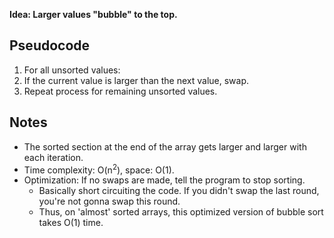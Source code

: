 **Idea: Larger values "bubble" to the top.**

## Pseudocode
1. For all unsorted values:
2. If the current value is larger than the next value, swap.
3. Repeat process for remaining unsorted values.

## Notes
- The sorted section at the end of the array gets larger and larger with each iteration. 
- Time complexity: O(n<sup>2</sup>), space: O(1).
- Optimization: If no swaps are made, tell the program to stop sorting.
    - Basically short circuiting the code. If you didn't swap the last round, 
        you're not gonna swap this round. 
    - Thus, on 'almost' sorted arrays, this optimized version of bubble sort takes O(1) time.